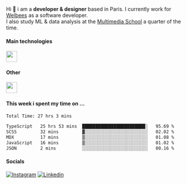 Hi :wave: i am a **developer & designer** based in Paris. I currently work for [Welbees](https://www.welbees.com) as a software developer.<br /> I also study ML & data analysis at the [Multimedia School](https://www.ecole-multimedia.com/) a quarter of the time.

#### Main technologies
<img height="30" src="https://skillicons.dev/icons?i=js,ts,react,nextjs,threejs,nodejs,nestjs,laravel,mysql,git,docker" />

#### Other
<img height="30" src="https://skillicons.dev/icons?i=figma,ps,ai,ae,pr,blender,unreal,ableton" />

#### This week i spent my time on ...
<!--START_SECTION:waka-->

```txt
Total Time: 27 hrs 3 mins

TypeScript   25 hrs 53 mins  ████████████████████████░   95.69 %
SCSS         32 mins         ▓░░░░░░░░░░░░░░░░░░░░░░░░   02.02 %
MDX          17 mins         ▒░░░░░░░░░░░░░░░░░░░░░░░░   01.08 %
JavaScript   16 mins         ▒░░░░░░░░░░░░░░░░░░░░░░░░   01.02 %
JSON         2 mins          ░░░░░░░░░░░░░░░░░░░░░░░░░   00.16 %
```

<!--END_SECTION:waka-->

#### Socials

<a href="https://www.instagram.com/maximelbv/" target="_blank">![Instagram](https://img.shields.io/badge/Instagram-E4405F?style=for-the-badge&logo=instagram&logoColor=white)</a>
<a href="https://www.linkedin.com/in/maxime-lefebvre-85b545199" target="_blank">![Linkedin](https://img.shields.io/badge/LinkedIn-0077B5?style=for-the-badge&logo=linkedin&logoColor=white)</a>
